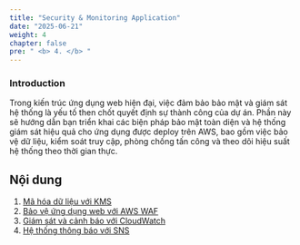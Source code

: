 ```yaml
---
title: "Security & Monitoring Application"
date: "2025-06-21"
weight: 4
chapter: false
pre: " <b> 4. </b> "
---
```


### Introduction

Trong kiến trúc ứng dụng web hiện đại, việc đảm bảo bảo mật và giám sát hệ thống là yếu tố then chốt quyết định sự thành công của dự án. Phần này sẽ hướng dẫn bạn triển khai các biện pháp bảo mật toàn diện và hệ thống giám sát hiệu quả cho ứng dụng được deploy trên AWS, bao gồm việc bảo vệ dữ liệu, kiểm soát truy cập, phòng chống tấn công và theo dõi hiệu suất hệ thống theo thời gian thực.

## Nội dung

1.  [Mã hóa dữ liệu với KMS](4.1-aws-kms/)
2.  [Bảo vệ ứng dụng web với AWS WAF](4.2-aws-waf/)
3.  [Giám sát và cảnh báo với CloudWatch](4.3-aws-cloudwatch/)
4.  [Hệ thống thông báo với SNS](4.4-aws-sns/)
